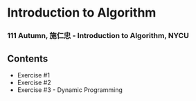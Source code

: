 # Introduction to Algorithm
### 111 Autumn, 施仁忠 - Introduction to Algorithm, NYCU
## Contents
- Exercise #1
- Exercise #2
- Exercise #3 - Dynamic Programming
